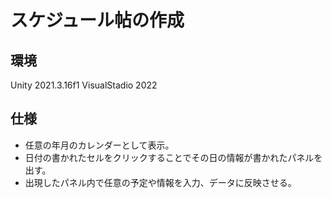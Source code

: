 # スケジュール帖の作成

## 環境
Unity 2021.3.16f1
VisualStadio 2022

## 仕様
* 任意の年月のカレンダーとして表示。
* 日付の書かれたセルをクリックすることでその日の情報が書かれたパネルを出す。
* 出現したパネル内で任意の予定や情報を入力、データに反映させる。
